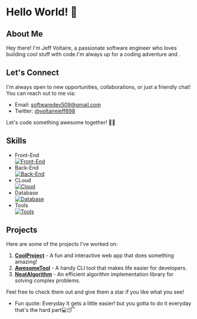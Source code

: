 # Hello World! 👋

## About Me

Hey there! I'm Jeff Voltaire, a passionate software engineer who loves building cool stuff with code.I'm always up for a coding adventure and .

## Let's Connect

I'm always open to new opportunities, collaborations, or just a friendly chat! You can reach out to me via:

- Email: [softwaredev509@gmail.com](mailto:softwaredev509@gmail.com)
- Twitter: [@voltairejeff898](https://twitter.com/voltairejeff898)

Let's code something awesome together! 🚀✨

## Skills
- Front-End <br>
  [![Front-End](https://skillicons.dev/icons?i=html,css,js,react,ts,tailwind,redux,figma&theme=light)](https://skillicons.dev)
- Back-End <br>
  [![Back-End](https://skillicons.dev/icons?i=py,django,flask,js,nodejs,express,fastapi)](https://skillicons.dev)
- CLoud <br>
  [![Cloud](https://skillicons.dev/icons?i=heroku,azure,aws)](https://skillicons.dev)
- Database <br>
  [![Database](https://skillicons.dev/icons?i=mongodb,mysql,postgres)](https://skillicons.dev)
- Tools <br>
  [![Tools](https://skillicons.dev/icons?i=git,github,vscode,postman,linux,express,fastapi)](https://skillicons.dev)

## Projects

Here are some of the projects I've worked on:

1. **[CoolProject](https://github.com/yourusername/coolproject)** - A fun and interactive web app that does something amazing!
2. **[AwesomeTool](https://github.com/yourusername/awesometool)** - A handy CLI tool that makes life easier for developers.
3. **[NeatAlgorithm](https://github.com/yourusername/neatalgorithm)** - An efficient algorithm implementation library for solving complex problems.

Feel free to check them out and give them a star if you like what you see!

- Fun quote: Everyday It gets a little easier! but you gotta to do it everyday that's the hard part💻😴
